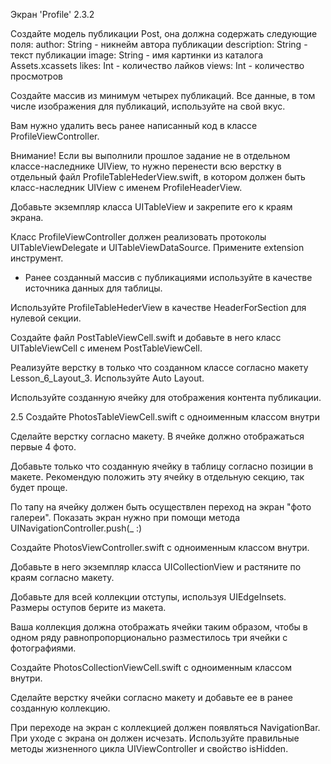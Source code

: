 Экран 'Profile' 2.3.2

Создайте модель публикации Post, она должна содержать следующие поля: author: String - никнейм автора публикации description: String - текст публикации image: String - имя картинки из каталога Assets.xcassets likes: Int - количество лайков views: Int - количество просмотров

Создайте массив из минимум четырех публикаций. Все данные, в том числе изображения для публикаций, используйте на свой вкус.

Вам нужно удалить весь ранее написанный код в классе ProfileViewController.

Внимание! Если вы выполнили прошлое задание не в отдельном классе-наследнике UIView, то нужно перенести всю верстку в отдельный файл ProfileTableHederView.swift, в котором должен быть класс-наследник UIView с именем ProfileHeaderView.


Добавьте экземпляр класса UITableView и закрепите его к краям экрана.


Класс ProfileViewController должен реализовать протоколы UITableViewDelegate и UITableViewDataSource. Примените extension инструмент.


* Ранее созданный массив с публикациями используйте в качестве источника данных для таблицы.

Используйте ProfileTableHederView в качестве HeaderForSection для нулевой секции.


Создайте файл PostTableViewCell.swift и добавьте в него класс UITableViewCell с именем PostTableViewCell.

Реализуйте верстку в только что созданном классе согласно макету Lesson_6_Layout_3. Используйте Auto Layout.

Используйте созданную ячейку для отображения контента публикации.


2.5
Создайте PhotosTableViewCell.swift c одноименным классом внутри

Сделайте верстку согласно макету. В ячейке должно отображаться первые 4 фото.

Добавьте только что созданную ячейку в таблицу согласно позиции в макете. Рекомендую положить эту ячейку в отдельную секцию, так будет проще.

По тапу на ячейку должен быть осуществлен переход на экран "фото галереи". Показать экран нужно при помощи метода UINavigationController.push(_ :)

Создайте PhotosViewController.swift c одноименным классом внутри.

Добавьте в него экземпляр класса UICollectionView и растяните по краям согласно макету.

Добавьте для всей коллекции отступы, используя UIEdgeInsets. Размеры оступов берите из макета.

Ваша коллекция должна отображать ячейки таким образом, чтобы в одном ряду равнопропорционально разместилось три ячейки с фотографиями.

Создайте PhotosCollectionViewCell.swift с одноименным классом внутри.

Сделайте верстку ячейки согласно макету и добавьте ее в ранее созданную коллекцию.

При переходе на экран с коллекцией должен появляться NavigationBar. При уходе с экрана он должен исчезать. Используйте правильные методы жизненного цикла UIViewController и свойство isHidden.
